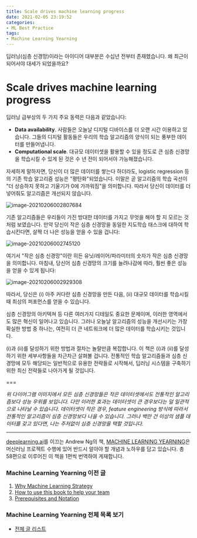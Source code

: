 ```yaml
---
title: Scale drives machine learning progress
date: 2021-02-05 23:19:52
categories:
- ML Best Practice
tags:
- Machine Learning Yearning
---
```


딥러닝(심층 신경망)이라는 아이디어 대부분은 수십년 전부터 존재헸습니다. 왜 최근이 되어서야 대세가 되었을까요?

# Scale drives machine learning progress

딥러닝 급부상의 두 가지 주요 동력은 다음과 같았습니다:

- **Data availability**. 사람들은 오늘날 디지털 디바이스를 더 오랜 시간 이용하고 있습니다. 그들의 디지털 활동들은 우리의 학습 알고리즘의 양식이 되는 풍부한 데이터를 만들어냅니다. 
- **Computational scale**. 대규모 데이터셋을 활용할 수 있을 정도로 큰 심층 신경망을 학습시킬 수 있게 된 것은 수 년 전이 되어서야 가능해졌습니다.



자세하게 말하자면, 당신이 더 많은 데이터를 쌓는다 하더라도, logistic regression 등의 기존 학습 알고리즘 성능은 "평탄화"되었습니다. 이말은 곧 알고리즘의 학습 곡선이 "더 상승하지 못하고 기울기가 0에 가까워짐"을 의미합니다. 따라서 당신이 데이터를 더 넣어줘도 알고리즘은 개선되지 않습니다.



![image-20210206002807684](https://i.loli.net/2021/02/05/YqXcDtgobCEmpZj.png)



기존 알고리즘들은 우리들이 가진 방대한 데이터를 가지고 무엇을 해야 할 지 모르는 것처럼 보였습니다. 만약 당신이 작은 심층 신경망을 동일한 지도학습 태스크에 대하여 학습시킨다면, 살짝 더 나은 성능을 얻을 수 있을 겁니다:



![image-20210206002745120](https://i.loli.net/2021/02/05/EBM8TvzfgQU4DCd.png)



여기서 "작은 심층 신경망"이란 히든 유닛/레이어/파라미터의 숫자가 작은 심층 신경망을 의미합니다. 마침내, 당신어 심층 신경망의 크기를 늘려나감에 따라, 훨씬 좋은 성능을 얻을 수 있게 됩니다:



![image-20210206002929308](https://i.loli.net/2021/02/05/IpDGkdC3QUK9W4w.png)



따라서, 당신은 (i) 아주 커다란 심층 신경망을 만든 다음, (ii) 대규모 데이터를 학습시킬 때 최상의 퍼포먼스를 얻을 수 있습니다.

심층 신경망의 아키텍쳐 등 다른 여러가지 디테일도 중요한 문제이며, 이러한 영역에서도 많은 혁신이 일어나고 있습니다. 그러나 오늘날 알고리즘의 성능을 개선시키는 가장 확실한 방법 중 하나는, 여전히 더 큰 네트워크에 더 많은 데이터를 학습시키는 것입니다.

(i)과 (ii)를 달성하기 위한 방법과 절차는 놀랄만큼 복잡합니다. 이 책은 (i)과 (ii)를 달성하기 위한 세부사항들을 차근차근 살펴볼 겁니다. 전통적인 학습 알고리즘들과 심층 신경망에 모두 해당되는 일반적으로 유용한 전략들로 시작해서, 딥러닝 시스템을 구축하기 위한 최신 전략들로 나아가게 될 것입니다.



===

*위 다이어그램 이미지에서 모든 심층 신경망들은 작은 데이터셋에서도 전통적인 알고리즘보다 성능 우위를 보입니다. 다만 이러한 효과는 데이터셋이 큰 경우보다는 덜 일관적으로 나타날 수 있습니다. 데이터셋이 작은 경우, feature engineering 방식에 따라서 전통적인 알고리즘이 심층 신경망보다 나을 수 있습니다. 그러나 백만 건 이상의 샘플 데이터를 갖고 있다면, 나는 주저없이 심층 신경망을 택할 것입니다.*



---

[deeplearning.ai](https://www.deeplearning.ai)를 이끄는 Andrew Ng의 책, [MACHINE LEARNING YEARNING](https://d2wvfoqc9gyqzf.cloudfront.net/content/uploads/2018/09/Ng-MLY01-13.pdf?utm_campaign=MLY%20Ebook%20Email&utm_medium=email&_hsmi=78646066&_hsenc=p2ANqtz-8EN6pTX4f_zSAT80ls6z_VnjtNqRW5_6H7bwAgac2tcKhJ0ZXMwNquIMXhBZzXz2nL9v2cwqsEnEeEOlFfen_ZyuVQtw&utm_content=78646066&utm_source=hs_automation)은 머신러닝 프로젝트 수행에 있어 반드시 알아야 할 개념과 노하우를 담고 있습니다. 총 58편으로 이루어진 이 책을 1편씩 번역하여 게재합니다.

### Machine Learning Yearning 이전 글

1. [Why Machine Learning Strategy](https://choigww.github.io/ml%20best%20practice/2021/02/02/Why-Machine-Learning-Strategy/)
2. [How to use this book to help your team](https://choigww.github.io/ml%20best%20practice/2021/02/03/How-to-use-this-book-to-help-your-team/)
3. [Prerequisites and Notation](https://choigww.github.io/ml%20best%20practice/2021/02/04/Prerequisites-and-Notation/)

### Machine Learning Yearning 전체 목록 보기

- [전체 글 리스트](https://choigww.github.io/tag/#/Machine%20Learning%20Yearning)